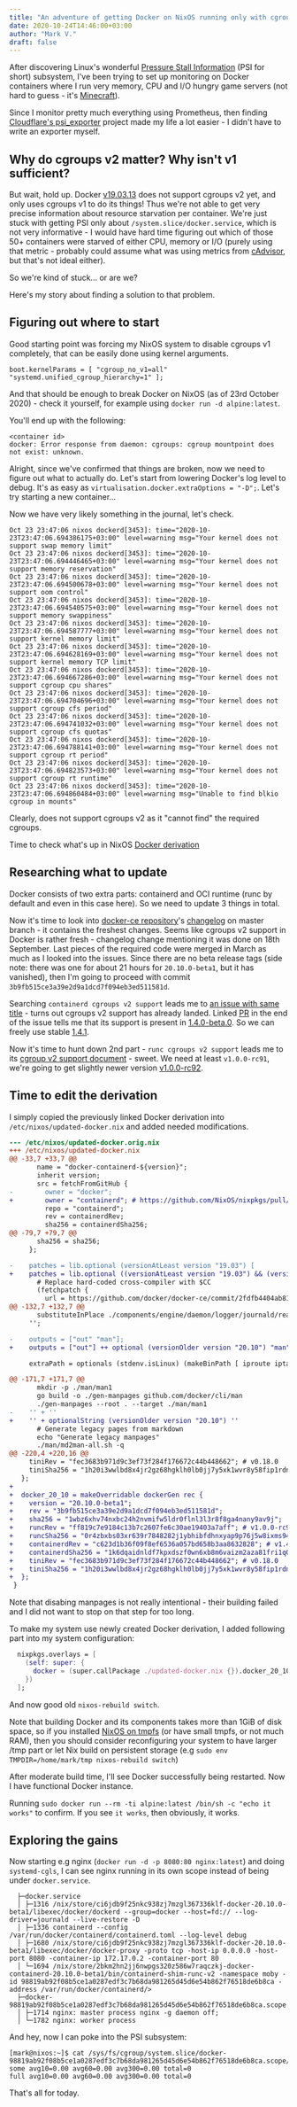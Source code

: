```yaml
---
title: "An adventure of getting Docker on NixOS running only with cgroups v2"
date: 2020-10-24T14:46:00+03:00
author: "Mark V."
draft: false
---
```


After discovering Linux's wonderful [Pressure Stall Information](https://www.kernel.org/doc/html/latest/accounting/psi.html) (PSI for short) subsystem, I've been trying to set up monitoring on
Docker containers where I run very memory, CPU and I/O hungry game servers (not hard to guess - it's [Minecraft](https://minecraft.net)).

Since I monitor pretty much everything using Prometheus, then finding [Cloudflare's psi_exporter](https://github.com/cloudflare/psi_exporter) project made my life a lot easier - I
didn't have to write an exporter myself.

## Why do cgroups v2 matter? Why isn't v1 sufficient?

But wait, hold up. Docker [v19.03.13](https://github.com/docker/docker-ce/releases/tag/v19.03.13) does not support cgroups v2 yet, and only uses cgroups v1 to do its things!
Thus we're not able to get very precise information about resource starvation per container. We're just stuck with getting PSI only
about `/system.slice/docker.service`, which is not very informative - I would have hard time figuring out which of those 50+ containers
were starved of either CPU, memory or I/O (purely using that metric - probably could assume what was using metrics from [cAdvisor](https://github.com/google/cadvisor), but
that's not ideal either).

So we're kind of stuck... or are we?

Here's my story about finding a solution to that problem.

## Figuring out where to start

Good starting point was forcing my NixOS system to disable cgroups v1 completely, that can be easily done using kernel arguments.

```
boot.kernelParams = [ "cgroup_no_v1=all" "systemd.unified_cgroup_hierarchy=1" ];
```

And that should be enough to break Docker on NixOS (as of 23rd October 2020) - check it yourself, for example using `docker run -d alpine:latest`.

You'll end up with the following:
```
<container id>
docker: Error response from daemon: cgroups: cgroup mountpoint does not exist: unknown.
```

Alright, since we've confirmed that things are broken, now we need to figure out what to actually do.
Let's start from lowering Docker's log level to debug. It's as easy as `virtualisation.docker.extraOptions = "-D";`. Let's try starting a new container...

Now we have very likely something in the journal, let's check.

```
Oct 23 23:47:06 nixos dockerd[3453]: time="2020-10-23T23:47:06.694386175+03:00" level=warning msg="Your kernel does not support swap memory limit"
Oct 23 23:47:06 nixos dockerd[3453]: time="2020-10-23T23:47:06.694446465+03:00" level=warning msg="Your kernel does not support memory reservation"
Oct 23 23:47:06 nixos dockerd[3453]: time="2020-10-23T23:47:06.694500678+03:00" level=warning msg="Your kernel does not support oom control"
Oct 23 23:47:06 nixos dockerd[3453]: time="2020-10-23T23:47:06.694540575+03:00" level=warning msg="Your kernel does not support memory swappiness"
Oct 23 23:47:06 nixos dockerd[3453]: time="2020-10-23T23:47:06.694587777+03:00" level=warning msg="Your kernel does not support kernel memory limit"
Oct 23 23:47:06 nixos dockerd[3453]: time="2020-10-23T23:47:06.694628169+03:00" level=warning msg="Your kernel does not support kernel memory TCP limit"
Oct 23 23:47:06 nixos dockerd[3453]: time="2020-10-23T23:47:06.694667286+03:00" level=warning msg="Your kernel does not support cgroup cpu shares"
Oct 23 23:47:06 nixos dockerd[3453]: time="2020-10-23T23:47:06.694704696+03:00" level=warning msg="Your kernel does not support cgroup cfs period"
Oct 23 23:47:06 nixos dockerd[3453]: time="2020-10-23T23:47:06.694741032+03:00" level=warning msg="Your kernel does not support cgroup cfs quotas"
Oct 23 23:47:06 nixos dockerd[3453]: time="2020-10-23T23:47:06.694788141+03:00" level=warning msg="Your kernel does not support cgroup rt period"
Oct 23 23:47:06 nixos dockerd[3453]: time="2020-10-23T23:47:06.694823573+03:00" level=warning msg="Your kernel does not support cgroup rt runtime"
Oct 23 23:47:06 nixos dockerd[3453]: time="2020-10-23T23:47:06.694860484+03:00" level=warning msg="Unable to find blkio cgroup in mounts"
```

Clearly, does not support cgroups v2 as it "cannot find" the required cgroups.

Time to check what's up in NixOS [Docker derivation](https://github.com/NixOS/nixpkgs/blob/066397c0fe3686efcbaf6505c535494e63bdc9b2/pkgs/applications/virtualization/docker/default.nix)

## Researching what to update

Docker consists of two extra parts: containerd and OCI runtime (runc by default and even in this case here). So we need to update 3 things in total.

Now it's time to look into [docker-ce repository](https://github.com/docker/docker-ce)'s [changelog](https://github.com/docker/docker-ce/blob/6d281252d3fbbff836e94caeb37e104830bd700f/CHANGELOG.md) on master branch - it contains the freshest changes. Seems like cgroups v2 support in Docker
is rather fresh - changelog change mentioning it was done on 18th September.  Last pieces of the required code were merged in March as much as I looked
into the issues. Since there are no beta release tags (side note: there was one for about 21 hours for `20.10.0-beta1`, but it has vanished), then I'm
going to proceed with commit `3b9fb515ce3a39e2d9a1dcd7f094eb3ed511581d`.

Searching `containerd cgroups v2 support` leads me to [an issue with same title](https://github.com/containerd/containerd/issues/3726) - turns out cgroups v2 support has already landed.
Linked [PR](https://github.com/containerd/containerd/issues/3726) in the end of the issue tells me that its support is present in [1.4.0-beta.0](https://github.com/containerd/containerd/releases/tag/v1.4.0-beta.0). So we can freely use stable [1.4.1](https://github.com/containerd/containerd/releases/tag/v1.4.1).

Now it's time to hunt down 2nd part - `runc cgroups v2 support` leads me to its [cgroup v2 support document](https://github.com/opencontainers/runc/blob/b4483305148986b5b693cdc62ebbe7eaa0e330be/docs/cgroup-v2.md) - sweet. We need at least `v1.0.0-rc91`,
we're going to get slightly newer version [v1.0.0-rc92](https://github.com/opencontainers/runc/releases/tag/v1.0.0-rc92).

## Time to edit the derivation

I simply copied the previously linked Docker derivation into `/etc/nixos/updated-docker.nix` and added needed modifications.

```diff
--- /etc/nixos/updated-docker.orig.nix
+++ /etc/nixos/updated-docker.nix
@@ -33,7 +33,7 @@
       name = "docker-containerd-${version}";
       inherit version;
       src = fetchFromGitHub {
-        owner = "docker";
+        owner = "containerd"; # https://github.com/NixOS/nixpkgs/pull/101453
         repo = "containerd";
         rev = containerdRev;
         sha256 = containerdSha256;
@@ -79,7 +79,7 @@
       sha256 = sha256;
     };

-    patches = lib.optional (versionAtLeast version "19.03") [
+    patches = lib.optional ((versionAtLeast version "19.03") && (versionOlder version "20.10")) [
       # Replace hard-coded cross-compiler with $CC
       (fetchpatch {
         url = https://github.com/docker/docker-ce/commit/2fdfb4404ab811cb00227a3de111437b829e55cf.patch;
@@ -132,7 +132,7 @@
       substituteInPlace ./components/engine/daemon/logger/journald/read.go --replace libsystemd-journal libsystemd
     '';

-    outputs = ["out" "man"];
+    outputs = ["out"] ++ optional (versionOlder version "20.10") "man";

     extraPath = optionals (stdenv.isLinux) (makeBinPath [ iproute iptables e2fsprogs xz xfsprogs procps utillinux git ]);

@@ -171,7 +171,7 @@
       mkdir -p ./man/man1
       go build -o ./gen-manpages github.com/docker/cli/man
       ./gen-manpages --root . --target ./man/man1
-    '' + ''
+    '' + optionalString (versionOlder version "20.10") ''
       # Generate legacy pages from markdown
       echo "Generate legacy manpages"
       ./man/md2man-all.sh -q
@@ -220,4 +220,16 @@
     tiniRev = "fec3683b971d9c3ef73f284f176672c44b448662"; # v0.18.0
     tiniSha256 = "1h20i3wwlbd8x4jr2gz68hgklh0lb0jj7y5xk1wvr8y58fip1rdn";
   };
+
+  docker_20_10 = makeOverridable dockerGen rec {
+    version = "20.10.0-beta1";
+    rev = "3b9fb515ce3a39e2d9a1dcd7f094eb3ed511581d";
+    sha256 = "1wbz6xhv74nxbc24h2nvmifw5ldr0flnl3l3r8f8ga4nany9av9j";
+    runcRev = "ff819c7e9184c13b7c2607fe6c30ae19403a7aff"; # v1.0.0-rc92
+    runcSha256 = "0r4zbxbs03xr639r7848282j1ybhibfdhnxyap9p76j5w8ixms94";
+    containerdRev = "c623d1b36f09f8ef6536a057bd658b3aa8632828"; # v1.4.1
+    containerdSha256 = "1k6dqaidnldf7kpxdszf0wn6xb8m6vaizm2aza81fri1q0051213";
+    tiniRev = "fec3683b971d9c3ef73f284f176672c44b448662"; # v0.18.0
+    tiniSha256 = "1h20i3wwlbd8x4jr2gz68hgklh0lb0jj7y5xk1wvr8y58fip1rdn";
+  };
 }

```

Note that disabing manpages is not really intentional - their building failed and I did not want to stop on
that step for too long.

To make my system use newly created Docker derivation, I added following part into my system configuration:

```nix
  nixpkgs.overlays = [
    (self: super: {
      docker = (super.callPackage ./updated-docker.nix {}).docker_20_10;
    })
  ];
```

And now good old `nixos-rebuild switch`.

Note that building Docker and its components takes more than 1GiB of disk space, so if you installed [NixOS on tmpfs](https://elis.nu/blog/2020/05/nixos-tmpfs-as-root/) (or have small tmpfs, or not much RAM),
then you should consider reconfiguring your system to have larger /tmp part or let Nix build on persistent storage (e.g `sudo env TMPDIR=/home/mark/tmp nixos-rebuild switch`)

After moderate build time, I'll see Docker successfully being restarted. Now I have functional Docker instance.

Running `sudo docker run --rm -ti alpine:latest /bin/sh -c "echo it works"` to confirm. If you see `it works`, then obviously, it works.

## Exploring the gains

Now starting e.g nginx (`docker run -d -p 8080:80 nginx:latest`) and doing `systemd-cgls`, I can see nginx running in its own scope instead of being
under `docker.service`.

```
  ├─docker.service
  │ ├─1316 /nix/store/ci6jdb9f25nkc938zj7mzgl367336klf-docker-20.10.0-beta1/libexec/docker/dockerd --group=docker --host=fd:// --log-driver=journald --live-restore -D
  │ ├─1336 containerd --config /var/run/docker/containerd/containerd.toml --log-level debug
  │ ├─1680 /nix/store/ci6jdb9f25nkc938zj7mzgl367336klf-docker-20.10.0-beta1/libexec/docker/docker-proxy -proto tcp -host-ip 0.0.0.0 -host-port 8080 -container-ip 172.17.0.2 -container-port 80
  │ └─1694 /nix/store/2bkm2hn2jj6nwpgs320z586w7raqczkj-docker-containerd-20.10.0-beta1/bin/containerd-shim-runc-v2 -namespace moby -id 98819ab92f08b5ce1a0287edf3c7b68da981265d45d6e54b862f76518de6b8ca -address /var/run/docker/containerd/>
  ├─docker-98819ab92f08b5ce1a0287edf3c7b68da981265d45d6e54b862f76518de6b8ca.scope
  │ ├─1714 nginx: master process nginx -g daemon off;
  │ └─1782 nginx: worker process
```

And hey, now I can poke into the PSI subsystem:

```
[mark@nixos:~]$ cat /sys/fs/cgroup/system.slice/docker-98819ab92f08b5ce1a0287edf3c7b68da981265d45d6e54b862f76518de6b8ca.scope/memory.pressure
some avg10=0.00 avg60=0.00 avg300=0.00 total=0
full avg10=0.00 avg60=0.00 avg300=0.00 total=0
```

That's all for today.
